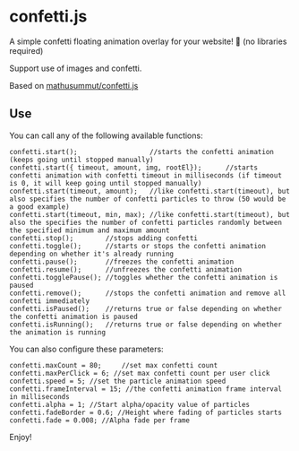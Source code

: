 # confetti.js

A simple confetti floating animation overlay for your website! 🙂 (no libraries required)

Support use of images and confetti.

Based on [mathusummut/confetti.js](https://github.com/mathusummut/confetti.js)

## Use

You can call any of the following available functions:

    confetti.start();                  //starts the confetti animation (keeps going until stopped manually)
    confetti.start({ timeout, amount, img, rootEl});      //starts confetti animation with confetti timeout in milliseconds (if timeout is 0, it will keep going until stopped manually)
    confetti.start(timeout, amount);   //like confetti.start(timeout), but also specifies the number of confetti particles to throw (50 would be a good example)
    confetti.start(timeout, min, max); //like confetti.start(timeout), but also the specifies the number of confetti particles randomly between the specified minimum and maximum amount
    confetti.stop();        //stops adding confetti
    confetti.toggle();      //starts or stops the confetti animation depending on whether it's already running
    confetti.pause();       //freezes the confetti animation
    confetti.resume();      //unfreezes the confetti animation
    confetti.togglePause(); //toggles whether the confetti animation is paused
    confetti.remove();      //stops the confetti animation and remove all confetti immediately
    confetti.isPaused();    //returns true or false depending on whether the confetti animation is paused
    confetti.isRunning();   //returns true or false depending on whether the animation is running

You can also configure these parameters:

    confetti.maxCount = 80;     //set max confetti count
    confetti.maxPerClick = 6; //set max confetti count per user click
    confetti.speed = 5; //set the particle animation speed
    confetti.frameInterval = 15; //the confetti animation frame interval in milliseconds
    confetti.alpha = 1; //Start alpha/opacity value of particles
    confetti.fadeBorder = 0.6; //Height where fading of particles starts
    confetti.fade = 0.008; //Alpha fade per frame

Enjoy!
